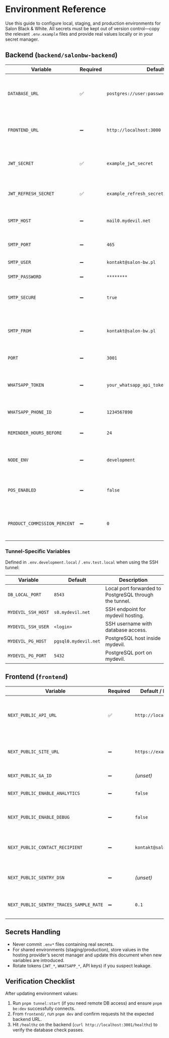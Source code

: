 # Environment Reference

Use this guide to configure local, staging, and production environments for Salon Black & White. All secrets must be kept out of version control—copy the relevant `.env.example` files and provide real values locally or in your secret manager.

## Backend (`backend/salonbw-backend`)

| Variable | Required | Default / Example | Description |
| --- | --- | --- | --- |
| `DATABASE_URL` | ✅ | `postgres://user:password@localhost:5432/database` | PostgreSQL connection string. In development, point to the SSH tunnel (`localhost:8543`). |
| `FRONTEND_URL` | ➖ | `http://localhost:3000` | Allowed origin for WebSocket/CORS. Optional; when omitted, any origin is accepted in dev. |
| `JWT_SECRET` | ✅ | `example_jwt_secret` | Secret for signing access tokens. Use a long random string in non-dev environments. |
| `JWT_REFRESH_SECRET` | ✅ | `example_refresh_secret` | Secret for signing refresh tokens. Must differ from `JWT_SECRET`. |
| `SMTP_HOST` | ➖ | `mail0.mydevil.net` | SMTP server used for transactional email (contact form, notifications). |
| `SMTP_PORT` | ➖ | `465` | SMTP server port. Use `465` for SSL or `587` for STARTTLS. |
| `SMTP_USER` | ➖ | `kontakt@salon-bw.pl` | SMTP username for authentication. |
| `SMTP_PASSWORD` | ➖ | `********` | SMTP password for the account above. |
| `SMTP_SECURE` | ➖ | `true` | Set to `true` when using SSL (port 465); otherwise `false`. |
| `SMTP_FROM` | ➖ | `kontakt@salon-bw.pl` | Sender address that appears in outgoing messages. Defaults to `SMTP_USER` when omitted. |
| `PORT` | ➖ | `3001` | HTTP port for the NestJS server. |
| `WHATSAPP_TOKEN` | ➖ | `your_whatsapp_api_token` | Token for WhatsApp Cloud API integration. Required only if reminders are enabled. |
| `WHATSAPP_PHONE_ID` | ➖ | `1234567890` | WhatsApp Business phone ID. |
| `REMINDER_HOURS_BEFORE` | ➖ | `24` | Hours before an appointment to send reminder messages. |
| `NODE_ENV` | ➖ | `development` | Set to `production` when deploying to disable TypeORM sync. |
| `POS_ENABLED` | ➖ | `false` | Enable POS endpoints (`/sales`, `/inventory/adjust`). When `false`, API returns 501. |
| `PRODUCT_COMMISSION_PERCENT` | ➖ | `0` | Default commission percent used for product sales when no employee base is present. |

### Tunnel-Specific Variables

Defined in `.env.development.local` / `.env.test.local` when using the SSH tunnel:

| Variable | Default | Description |
| --- | --- | --- |
| `DB_LOCAL_PORT` | `8543` | Local port forwarded to PostgreSQL through the tunnel. |
| `MYDEVIL_SSH_HOST` | `s0.mydevil.net` | SSH endpoint for mydevil hosting. |
| `MYDEVIL_SSH_USER` | `<login>` | SSH username with database access. |
| `MYDEVIL_PG_HOST` | `pgsql0.mydevil.net` | PostgreSQL host inside mydevil. |
| `MYDEVIL_PG_PORT` | `5432` | PostgreSQL port on mydevil. |

## Frontend (`frontend`)

| Variable | Required | Default / Example | Description |
| --- | --- | --- | --- |
| `NEXT_PUBLIC_API_URL` | ✅ | `http://localhost:3001` | Base URL for the backend API. Prefix with `https://` in production. |
| `NEXT_PUBLIC_SITE_URL` | ➖ | `https://example.com` | Public site URL used for metadata, share links, etc. |
| `NEXT_PUBLIC_GA_ID` | ➖ | *(unset)* | Google Analytics ID. |
| `NEXT_PUBLIC_ENABLE_ANALYTICS` | ➖ | `false` | Opt-in flag for analytics integrations. |
| `NEXT_PUBLIC_ENABLE_DEBUG` | ➖ | `false` | Enables debug UI helpers when true. |
| `NEXT_PUBLIC_CONTACT_RECIPIENT` | ➖ | `kontakt@salon-bw.pl` | Default recipient for the public contact form submissions. |
| `NEXT_PUBLIC_SENTRY_DSN` | ➖ | *(unset)* | Sentry DSN if error tracking is enabled. |
| `NEXT_PUBLIC_SENTRY_TRACES_SAMPLE_RATE` | ➖ | `0.1` | Sampling rate for Sentry tracing. |

## Secrets Handling

- Never commit `.env*` files containing real secrets.
- For shared environments (staging/production), store values in the hosting provider’s secret manager and update this document when new variables are introduced.
- Rotate tokens (`JWT_*`, `WHATSAPP_*`, API keys) if you suspect leakage.

## Verification Checklist

After updating environment values:

1. Run `pnpm tunnel:start` (if you need remote DB access) and ensure `pnpm be:dev` successfully connects.
2. From `frontend/`, run `pnpm dev` and confirm requests hit the expected backend URL.
3. Hit `/healthz` on the backend (`curl http://localhost:3001/healthz`) to verify the database check passes.
